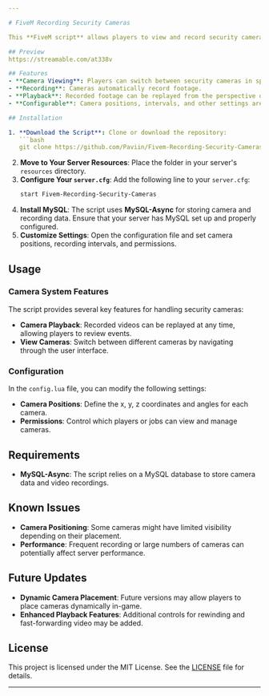 ```yaml
---

# FiveM Recording Security Cameras

This **FiveM script** allows players to view and record security camera footage in real time. It’s designed to enhance **roleplay scenarios** such as police surveillance or property monitoring. The system enables **live monitoring**, **automatic recording**, and the ability to **replay** previously recorded footage.

## Preview
https://streamable.com/at338v

## Features
- **Camera Viewing**: Players can switch between security cameras in specified locations.
- **Recording**: Cameras automatically record footage.
- **Playback**: Recorded footage can be replayed from the perspective of the cameras.
- **Configurable**: Camera positions, intervals, and other settings are easily customizable through the configuration files.

## Installation

1. **Download the Script**: Clone or download the repository:
   ```bash
   git clone https://github.com/Paviin/Fivem-Recording-Security-Cameras.git
   ```
2. **Move to Your Server Resources**: Place the folder in your server's `resources` directory.
3. **Configure Your `server.cfg`**: Add the following line to your `server.cfg`:
   ```bash
   start Fivem-Recording-Security-Cameras
   ```
4. **Install MySQL**: The script uses **MySQL-Async** for storing camera and recording data. Ensure that your server has MySQL set up and properly configured.
5. **Customize Settings**: Open the configuration file and set camera positions, recording intervals, and permissions.

## Usage

### Camera System Features
The script provides several key features for handling security cameras:

- **Camera Playback**: Recorded videos can be replayed at any time, allowing players to review events.
- **View Cameras**: Switch between different cameras by navigating through the user interface.

### Configuration
In the `config.lua` file, you can modify the following settings:
- **Camera Positions**: Define the x, y, z coordinates and angles for each camera.
- **Permissions**: Control which players or jobs can view and manage cameras.
  
## Requirements
- **MySQL-Async**: The script relies on a MySQL database to store camera data and video recordings.
  
## Known Issues
- **Camera Positioning**: Some cameras might have limited visibility depending on their placement.
- **Performance**: Frequent recording or large numbers of cameras can potentially affect server performance.

## Future Updates
- **Dynamic Camera Placement**: Future versions may allow players to place cameras dynamically in-game.
- **Enhanced Playback Features**: Additional controls for rewinding and fast-forwarding video may be added.

## License
This project is licensed under the MIT License. See the [LICENSE](LICENSE) file for details.

---
```

